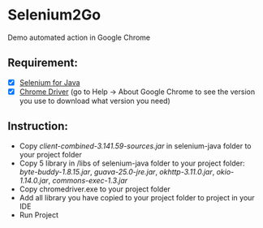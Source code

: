 # Selenium2Go
Demo automated action in Google Chrome
## Requirement:
  - [x] [Selenium for Java](https://www.selenium.dev/downloads/)
  - [x] [Chrome Driver](http://chromedriver.chromium.org/downloads?tmpl=%2Fsystem%2Fapp%2Ftemplates%2Fprint%2F&showPrintDialog=1) (go to Help -> About Google Chrome to see the version you use to download what version you need)
## Instruction:
  * Copy *client-combined-3.141.59-sources.jar* in selenium-java folder to your project folder
  * Copy 5 library in /libs of selenium-java folder to your project folder: *byte-buddy-1.8.15.jar*, *guava-25.0-jre.jar*, *okhttp-3.11.0.jar*, *okio-1.14.0.jar*, *commons-exec-1.3.jar*
  * Copy chromedriver.exe to your project folder
  * Add all library you have copied to your project folder to project in your IDE
  * Run Project
